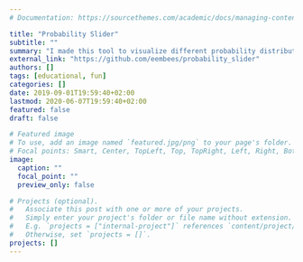 ```yaml
---
# Documentation: https://sourcethemes.com/academic/docs/managing-content/

title: "Probability Slider"
subtitle: ""
summary: "I made this tool to visualize different probability distributions. It's not very extensive but it's proved very useful when discussing probability distribution while teaching basic statistics."
external_link: "https://github.com/eembees/probability_slider"
authors: []
tags: [educational, fun]
categories: []
date: 2019-09-01T19:59:40+02:00
lastmod: 2020-06-07T19:59:40+02:00
featured: false
draft: false

# Featured image
# To use, add an image named `featured.jpg/png` to your page's folder.
# Focal points: Smart, Center, TopLeft, Top, TopRight, Left, Right, BottomLeft, Bottom, BottomRight.
image:
  caption: ""
  focal_point: ""
  preview_only: false

# Projects (optional).
#   Associate this post with one or more of your projects.
#   Simply enter your project's folder or file name without extension.
#   E.g. `projects = ["internal-project"]` references `content/project/deep-learning/index.md`.
#   Otherwise, set `projects = []`.
projects: []
---
```

